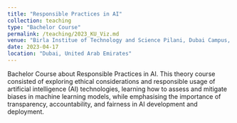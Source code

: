 ```yaml
---
title: "Responsible Practices in AI"
collection: teaching
type: "Bachelor Course"
permalink: /teaching/2023_KU_Viz.md
venue: "Birla Institue of Technology and Science Pilani, Dubai Campus, Department of Computer Science"
date: 2023-04-17
location: "Dubai, United Arab Emirates"
---
```


Bachelor Course about Responsible Practices in AI. This theory course consisted of exploring ethical considerations and responsible usage of artificial intelligence (AI) technologies, learning how to assess and mitigate biases in machine learning models, while emphasising the importance of transparency, accountability, and fairness in AI development and deployment. 

